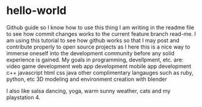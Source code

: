 # hello-world
Github guide so I know how to use this thing
I am writing in the readme file to see how commit changes works to the current feature branch read-me.  I am using this tutorial
to see how github works so that I may post and contribute properly to open source projects as I here this is a nice
way to immerse oneself into the development community before any solid experience is gained.  My goals in programming, devellpment, etc. are:
video game development
web app development
mobile app development
c++
javascript
html
css
java
other complimentary langauges such as ruby, python, etc
3D modeling and environment creation with blender

I also like salsa dancing, yoga, warm sunny weather, cats and my playstation 4.
